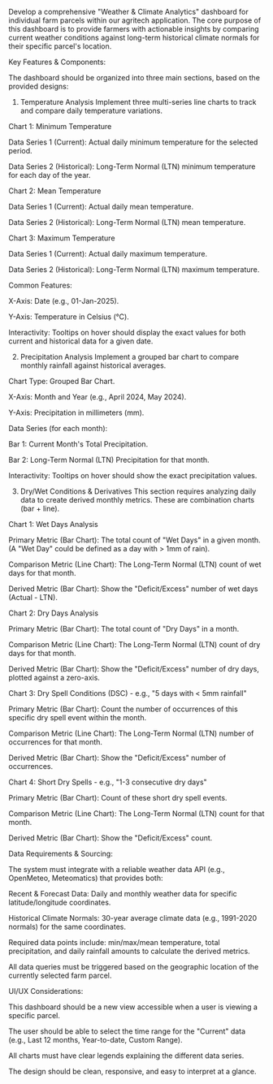 Develop a comprehensive "Weather & Climate Analytics" dashboard for individual farm parcels within our agritech application. The core purpose of this dashboard is to provide farmers with actionable insights by comparing current weather conditions against long-term historical climate normals for their specific parcel's location.

Key Features & Components:

The dashboard should be organized into three main sections, based on the provided designs:

1. Temperature Analysis
Implement three multi-series line charts to track and compare daily temperature variations.

Chart 1: Minimum Temperature

Data Series 1 (Current): Actual daily minimum temperature for the selected period.

Data Series 2 (Historical): Long-Term Normal (LTN) minimum temperature for each day of the year.

Chart 2: Mean Temperature

Data Series 1 (Current): Actual daily mean temperature.

Data Series 2 (Historical): Long-Term Normal (LTN) mean temperature.

Chart 3: Maximum Temperature

Data Series 1 (Current): Actual daily maximum temperature.

Data Series 2 (Historical): Long-Term Normal (LTN) maximum temperature.

Common Features:

X-Axis: Date (e.g., 01-Jan-2025).

Y-Axis: Temperature in Celsius (°C).

Interactivity: Tooltips on hover should display the exact values for both current and historical data for a given date.

2. Precipitation Analysis
Implement a grouped bar chart to compare monthly rainfall against historical averages.

Chart Type: Grouped Bar Chart.

X-Axis: Month and Year (e.g., April 2024, May 2024).

Y-Axis: Precipitation in millimeters (mm).

Data Series (for each month):

Bar 1: Current Month's Total Precipitation.

Bar 2: Long-Term Normal (LTN) Precipitation for that month.

Interactivity: Tooltips on hover should show the exact precipitation values.

3. Dry/Wet Conditions & Derivatives
This section requires analyzing daily data to create derived monthly metrics. These are combination charts (bar + line).

Chart 1: Wet Days Analysis

Primary Metric (Bar Chart): The total count of "Wet Days" in a given month. (A "Wet Day" could be defined as a day with > 1mm of rain).

Comparison Metric (Line Chart): The Long-Term Normal (LTN) count of wet days for that month.

Derived Metric (Bar Chart): Show the "Deficit/Excess" number of wet days (Actual - LTN).

Chart 2: Dry Days Analysis

Primary Metric (Bar Chart): The total count of "Dry Days" in a month.

Comparison Metric (Line Chart): The Long-Term Normal (LTN) count of dry days for that month.

Derived Metric (Bar Chart): Show the "Deficit/Excess" number of dry days, plotted against a zero-axis.

Chart 3: Dry Spell Conditions (DSC) - e.g., "5 days with < 5mm rainfall"

Primary Metric (Bar Chart): Count the number of occurrences of this specific dry spell event within the month.

Comparison Metric (Line Chart): The Long-Term Normal (LTN) number of occurrences for that month.

Derived Metric (Bar Chart): Show the "Deficit/Excess" number of occurrences.

Chart 4: Short Dry Spells - e.g., "1-3 consecutive dry days"

Primary Metric (Bar Chart): Count of these short dry spell events.

Comparison Metric (Line Chart): The Long-Term Normal (LTN) count for that month.

Derived Metric (Bar Chart): Show the "Deficit/Excess" count.

Data Requirements & Sourcing:

The system must integrate with a reliable weather data API (e.g., OpenMeteo, Meteomatics) that provides both:

Recent & Forecast Data: Daily and monthly weather data for specific latitude/longitude coordinates.

Historical Climate Normals: 30-year average climate data (e.g., 1991-2020 normals) for the same coordinates.

Required data points include: min/max/mean temperature, total precipitation, and daily rainfall amounts to calculate the derived metrics.

All data queries must be triggered based on the geographic location of the currently selected farm parcel.

UI/UX Considerations:

This dashboard should be a new view accessible when a user is viewing a specific parcel.

The user should be able to select the time range for the "Current" data (e.g., Last 12 months, Year-to-date, Custom Range).

All charts must have clear legends explaining the different data series.

The design should be clean, responsive, and easy to interpret at a glance.